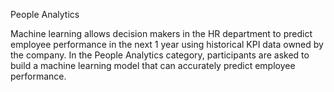 People Analytics

Machine learning allows decision makers in the HR department to predict employee performance in the next 1 year using historical KPI data owned by the company. In the People Analytics category, participants are asked to build a machine learning model that can accurately predict employee performance. 
